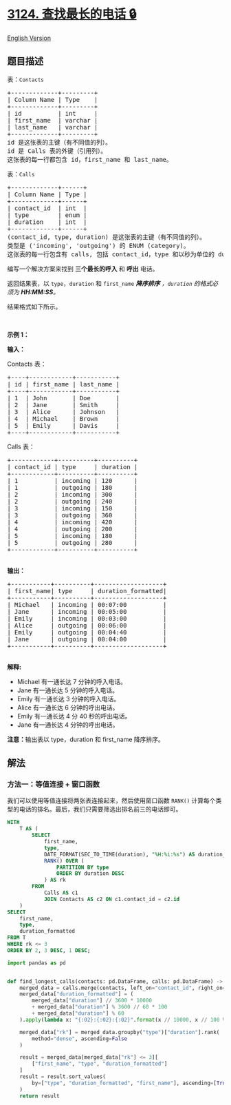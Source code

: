 # [3124. 查找最长的电话 🔒](https://leetcode.cn/problems/find-longest-calls)

[English Version](/solution/3100-3199/3124.Find%20Longest%20Calls/README_EN.md)

<!-- tags:数据库 -->

<!-- difficulty:中等 -->

## 题目描述

<!-- 这里写题目描述 -->

<p>表：<code>Contacts</code></p>

<pre>
+-------------+---------+
| Column Name | Type    |
+-------------+---------+
| id          | int     |
| first_name  | varchar |
| last_name   | varchar |
+-------------+---------+
id 是这张表的主键（有不同值的列）。
id 是 Calls 表的外键（引用列）。
这张表的每一行都包含 id，first_name 和 last_name。
</pre>

<p>表：<code>Calls</code></p>

<pre>
+-------------+------+
| Column Name | Type |
+-------------+------+
| contact_id  | int  |
| type        | enum |
| duration    | int  |
+-------------+------+
(contact_id, type, duration) 是这张表的主键（有不同值的列）。
类型是 ('incoming', 'outgoing') 的 ENUM (category)。
这张表的每一行包含有 calls, 包括 contact_id，type 和以秒为单位的 duration 的信息。
</pre>

<p>编写一个解决方案来找到&nbsp;<strong>三个最长的呼入</strong>&nbsp;和&nbsp;<strong>呼出</strong>&nbsp;电话。</p>

<p>返回结果表，以&nbsp;<code>type</code>，<code>duration</code>&nbsp;和&nbsp;<code>first_name</code>&nbsp;<em><strong>降序排序</strong>&nbsp;，<code>duration</code>&nbsp;的格式必须为&nbsp;<strong>HH:MM:SS</strong>。</em></p>

<p>结果格式如下所示。</p>

<p>&nbsp;</p>

<p><strong class="example">示例 1：</strong></p>

<div class="example-block">
<p><b>输入：</b></p>

<p>Contacts 表：</p>

<pre class="example-io">
+----+------------+-----------+
| id | first_name | last_name |
+----+------------+-----------+
| 1  | John       | Doe       |
| 2  | Jane       | Smith     |
| 3  | Alice      | Johnson   |
| 4  | Michael    | Brown     |
| 5  | Emily      | Davis     |
+----+------------+-----------+        
</pre>

<p>Calls 表：</p>

<pre class="example-io">
+------------+----------+----------+
| contact_id | type     | duration |
+------------+----------+----------+
| 1          | incoming | 120      |
| 1          | outgoing | 180      |
| 2          | incoming | 300      |
| 2          | outgoing | 240      |
| 3          | incoming | 150      |
| 3          | outgoing | 360      |
| 4          | incoming | 420      |
| 4          | outgoing | 200      |
| 5          | incoming | 180      |
| 5          | outgoing | 280      |
+------------+----------+----------+
        </pre>

<p><strong>输出：</strong></p>

<pre class="example-io">
+-----------+----------+-------------------+
| first_name| type     | duration_formatted|
+-----------+----------+-------------------+
| Michael   | incoming | 00:07:00          |
| Jane      | incoming | 00:05:00          |
| Emily     | incoming | 00:03:00          |
| Alice     | outgoing | 00:06:00          |
| Emily     | outgoing | 00:04:40          |
| Jane      | outgoing | 00:04:00          |
+-----------+----------+-------------------+
        </pre>

<p><strong>解释:</strong></p>

<ul>
	<li>Michael 有一通长达 7 分钟的呼入电话。</li>
	<li>Jane 有一通长达 5&nbsp;分钟的呼入电话。</li>
	<li>Emily 有一通长达 3&nbsp;分钟的呼入电话。</li>
	<li>Alice 有一通长达 6&nbsp;分钟的呼出电话。</li>
	<li>Emily 有一通长达 4&nbsp;分 40 秒的呼出电话。</li>
	<li>Jane 有一通长达 4&nbsp;分钟的呼出电话。</li>
</ul>

<p><b>注意：</b>输出表以&nbsp;type，duration&nbsp;和 first_name 降序排序。</p>
</div>

## 解法

### 方法一：等值连接 + 窗口函数

我们可以使用等值连接将两张表连接起来，然后使用窗口函数 `RANK()` 计算每个类型的电话的排名。最后，我们只需要筛选出排名前三的电话即可。

<!-- tabs:start -->

```sql
WITH
    T AS (
        SELECT
            first_name,
            type,
            DATE_FORMAT(SEC_TO_TIME(duration), "%H:%i:%s") AS duration_formatted,
            RANK() OVER (
                PARTITION BY type
                ORDER BY duration DESC
            ) AS rk
        FROM
            Calls AS c1
            JOIN Contacts AS c2 ON c1.contact_id = c2.id
    )
SELECT
    first_name,
    type,
    duration_formatted
FROM T
WHERE rk <= 3
ORDER BY 2, 3 DESC, 1 DESC;
```

```python
import pandas as pd


def find_longest_calls(contacts: pd.DataFrame, calls: pd.DataFrame) -> pd.DataFrame:
    merged_data = calls.merge(contacts, left_on="contact_id", right_on="id")
    merged_data["duration_formatted"] = (
        merged_data["duration"] // 3600 * 10000
        + merged_data["duration"] % 3600 // 60 * 100
        + merged_data["duration"] % 60
    ).apply(lambda x: "{:02}:{:02}:{:02}".format(x // 10000, x // 100 % 100, x % 100))

    merged_data["rk"] = merged_data.groupby("type")["duration"].rank(
        method="dense", ascending=False
    )

    result = merged_data[merged_data["rk"] <= 3][
        ["first_name", "type", "duration_formatted"]
    ]
    result = result.sort_values(
        by=["type", "duration_formatted", "first_name"], ascending=[True, False, False]
    )
    return result
```

<!-- tabs:end -->

<!-- end -->
